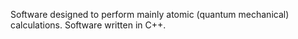 Software designed to perform mainly atomic (quantum mechanical) calculations.  Software written in C++.